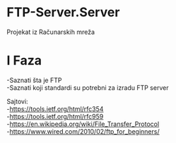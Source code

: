 # FTP-Server.Server
Projekat iz Računarskih mreža

# I Faza
-Saznati šta je FTP  
-Saznati koji standardi su potrebni za izradu FTP server

Sajtovi: \
  -https://tools.ietf.org/html/rfc354 \
  -https://tools.ietf.org/html/rfc959 \
  -https://en.wikipedia.org/wiki/File_Transfer_Protocol \
  -https://www.wired.com/2010/02/ftp_for_beginners/
